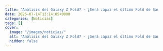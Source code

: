 ```yaml
---
title: "Análisis del Galaxy Z Fold7 - ¿Será capaz el último Fold de Samsung?"
date: 2025-07-14T13:14:05+0000
categories: [Noticias]
tags: []
cover:
  image: "/images/noticias/"
  alt: "Análisis del Galaxy Z Fold7 - ¿Será capaz el último Fold de Samsung?"
  hidden: false
---
```



